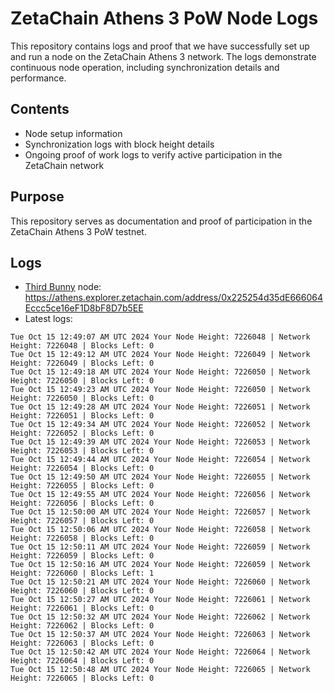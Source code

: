 # ZetaChain Athens 3 PoW Node Logs
This repository contains logs and proof that we have successfully set up and run a node on the ZetaChain Athens 3 network. The logs demonstrate continuous node operation, including synchronization details and performance.

## Contents
- Node setup information
- Synchronization logs with block height details
- Ongoing proof of work logs to verify active participation in the ZetaChain network

## Purpose
This repository serves as documentation and proof of participation in the ZetaChain Athens 3 PoW testnet.

## Logs

- [Third Bunny](https://thirdbunny.xyz/) node: https://athens.explorer.zetachain.com/address/0x225254d35dE666064Eccc5ce16eF1D8bF8D7b5EE
- Latest logs:
```
Tue Oct 15 12:49:07 AM UTC 2024 Your Node Height: 7226048 | Network Height: 7226048 | Blocks Left: 0
Tue Oct 15 12:49:12 AM UTC 2024 Your Node Height: 7226049 | Network Height: 7226049 | Blocks Left: 0
Tue Oct 15 12:49:18 AM UTC 2024 Your Node Height: 7226050 | Network Height: 7226050 | Blocks Left: 0
Tue Oct 15 12:49:23 AM UTC 2024 Your Node Height: 7226050 | Network Height: 7226050 | Blocks Left: 0
Tue Oct 15 12:49:28 AM UTC 2024 Your Node Height: 7226051 | Network Height: 7226051 | Blocks Left: 0
Tue Oct 15 12:49:34 AM UTC 2024 Your Node Height: 7226052 | Network Height: 7226052 | Blocks Left: 0
Tue Oct 15 12:49:39 AM UTC 2024 Your Node Height: 7226053 | Network Height: 7226053 | Blocks Left: 0
Tue Oct 15 12:49:44 AM UTC 2024 Your Node Height: 7226054 | Network Height: 7226054 | Blocks Left: 0
Tue Oct 15 12:49:50 AM UTC 2024 Your Node Height: 7226055 | Network Height: 7226055 | Blocks Left: 0
Tue Oct 15 12:49:55 AM UTC 2024 Your Node Height: 7226056 | Network Height: 7226056 | Blocks Left: 0
Tue Oct 15 12:50:00 AM UTC 2024 Your Node Height: 7226057 | Network Height: 7226057 | Blocks Left: 0
Tue Oct 15 12:50:06 AM UTC 2024 Your Node Height: 7226058 | Network Height: 7226058 | Blocks Left: 0
Tue Oct 15 12:50:11 AM UTC 2024 Your Node Height: 7226059 | Network Height: 7226059 | Blocks Left: 0
Tue Oct 15 12:50:16 AM UTC 2024 Your Node Height: 7226059 | Network Height: 7226060 | Blocks Left: 1
Tue Oct 15 12:50:21 AM UTC 2024 Your Node Height: 7226060 | Network Height: 7226060 | Blocks Left: 0
Tue Oct 15 12:50:27 AM UTC 2024 Your Node Height: 7226061 | Network Height: 7226061 | Blocks Left: 0
Tue Oct 15 12:50:32 AM UTC 2024 Your Node Height: 7226062 | Network Height: 7226062 | Blocks Left: 0
Tue Oct 15 12:50:37 AM UTC 2024 Your Node Height: 7226063 | Network Height: 7226063 | Blocks Left: 0
Tue Oct 15 12:50:42 AM UTC 2024 Your Node Height: 7226064 | Network Height: 7226064 | Blocks Left: 0
Tue Oct 15 12:50:48 AM UTC 2024 Your Node Height: 7226065 | Network Height: 7226065 | Blocks Left: 0
```
